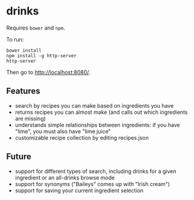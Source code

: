 drinks
======

Requires `bower` and `npm`.

To run:
```
bower install
npm install -g http-server
http-server
```

Then go to [http://localhost:8080/](http://localhost:8080/).

Features
--------

- search by recipes you can make based on ingredients you have
- returns recipes you can almost make (and calls out which ingredients are missing)
- understands simple relationships between ingredients: if you have "lime", you must also have "lime juice"
- customizable recipe collection by editing recipes.json

Future
------

- support for different types of search, including drinks for a given ingredient or an all-drinks browse mode
- support for synonyms ("Baileys" comes up with "Irish cream")
- support for saving your current ingredient selection
